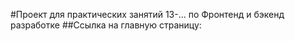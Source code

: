 #Проект для практических занятий 13-... по Фронтенд и бэкенд разработке
##Ссылка на главную страницу:
